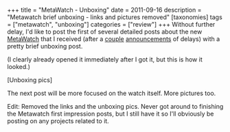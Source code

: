+++
title = "MetaWatch - Unboxing"
date = 2011-09-16
description = "Metawatch brief unboxing - links and pictures removed"
[taxonomies]
tags = ["metawatch", "unboxing"]
categories = ["review"]
+++
Without further delay, I'd like to post the first of several detailed posts about the new [MetaWatch][metawatch] that I received (after a [couple][engadget-metawatch-1] [announcements][engadget-metawatch-2] of delays) with a pretty brief unboxing post.

(I clearly already opened it immediately after I got it, but this is how it looked.)

[Unboxing pics]

The next post will be more focused on the watch itself. More pictures too.

Edit: Removed the links and the unboxing pics. Never got around to finishing the Metawatch first impression posts, but I still have it so I'll obviously be posting on any projects related to it.

[metawatch]: http://www.metawatch.org
[engadget-metawatch-1]: http://www.engadget.com/2011/07/11/fossil-wont-ship-the-meta-watch-until-august-dick-tracy-wannab/
[engadget-metawatch-2]: http://www.engadget.com/2011/08/22/fossils-meta-watch-delayed-once-again-clearly-has-trouble-keep/

